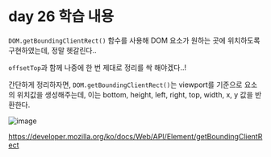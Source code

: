# day 26 학습 내용

`DOM.getBoundingClientRect()` 함수를 사용해 DOM 요소가 원하는 곳에 위치하도록 구현하였는데, 정말 헷갈린다..

`offsetTop`과 함께 나중에 한 번 제대로 정리를 싹 해야겠다..!



간단하게 정리하자면, `DOM.getBoundingClientRect()`는 viewport를 기준으로 요소의 위치값을 생성해주는데, 이는 bottom, height, left, right, top, width, x, y 값을 반환한다.

![image](https://user-images.githubusercontent.com/70627979/147883872-8f5c5c1c-68e6-4df3-8b1d-d795c18a35ae.png)

https://developer.mozilla.org/ko/docs/Web/API/Element/getBoundingClientRect
